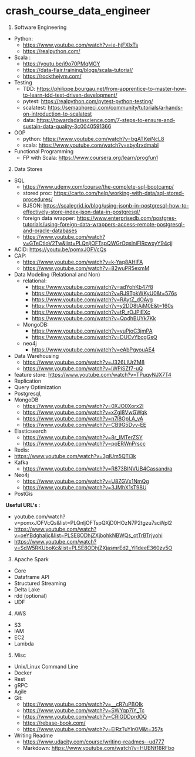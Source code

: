 # crash_course_data_engineer

1. Software Engineering
* Python: 
  * https://www.youtube.com/watch?v=ie-hjFXlxTs
  * https://realpython.com/
* Scala :
  * https://youtu.be/i9o70PMqMGY
  * https://data-flair.training/blogs/scala-tutorial/
  * https://rockthejvm.com/
* Testing
  * TDD: https://philippe.bourgau.net/from-apprentice-to-master-how-to-learn-tdd-test-driven-development/
  * pytest: https://realpython.com/pytest-python-testing/
  * scalatest: https://semaphoreci.com/community/tutorials/a-hands-on-introduction-to-scalatest
  * data: https://towardsdatascience.com/7-steps-to-ensure-and-sustain-data-quality-3c0040591366
* OOP
  * python: https://www.youtube.com/watch?v=bgATKeiNcL8
  * scala: https://www.youtube.com/watch?v=sby4rxdmabI
* Functional Programming
  * FP with Scala: https://www.coursera.org/learn/progfun1
2. Data Stores
  * SQL 
    * https://www.udemy.com/course/the-complete-sql-bootcamp/
    * stored proc: https://carto.com/help/working-with-data/sql-stored-procedures/
    * BJSON: https://scalegrid.io/blog/using-jsonb-in-postgresql-how-to-effectively-store-index-json-data-in-postgresql/
    * foreign data wrapper: https://www.enterprisedb.com/postgres-tutorials/using-foreign-data-wrappers-access-remote-postgresql-and-oracle-databases
    * https://www.youtube.com/watch?v=GTeCtIoV2Tw&list=PLQnljOFTspQWGrOqslniFlRcwxyY94cjj
  * ACID: https://youtu.be/pomxJOFVcQs
  * CAP: 
    * https://www.youtube.com/watch?v=k-Yaq8AHlFA
    * https://www.youtube.com/watch?v=82wuPR5exmM
  * Data Modeling (Relational and Non)
    * relational:
      * https://www.youtube.com/watch?v=adYohKb47f8
      * https://www.youtube.com/watch?v=RJ9TpkWKyU0&t=576s
      * https://www.youtube.com/watch?v=RAytZ_dOAyg
      * https://www.youtube.com/watch?v=y2DD8tAjM0E&t=160s
      * https://www.youtube.com/watch?v=tR_rOJPiEXc
      * https://www.youtube.com/watch?v=QpdhBUYk7Kk
    * MongoDB:
      * https://www.youtube.com/watch?v=yuPjoC3jmPA
      * https://www.youtube.com/watch?v=DUCvYbcgGsQ
    * neo4j
      * https://www.youtube.com/watch?v=eAbPgyouAE4
  * Data Warehousing
    * https://www.youtube.com/watch?v=J326LIUrZM8
    * https://www.youtube.com/watch?v=lWPiSZf7-uQ
  * feature store: https://www.youtube.com/watch?v=TPuqyNJX7T4
  * Replication
  * Query Optimization
  * Postgresql,
  * MongoDB 
    * https://www.youtube.com/watch?v=0XJO0Xorx2I
    * https://www.youtube.com/watch?v=xZgI8VwGWqk
    * https://www.youtube.com/watch?v=n7l8OpLA_yA
    * https://www.youtube.com/watch?v=CB9G5Dvv-EE
  * Elasticsearch
    * https://www.youtube.com/watch?v=8r_IMTerZSY
    * https://www.youtube.com/watch?v=poERWnPrscc
  * Redis:
   * https://www.youtube.com/watch?v=3gIUm5QTi3k
  * Kafka
    * https://www.youtube.com/watch?v=R873BlNVUB4Cassandra
  * Neo4j
    * https://www.youtube.com/watch?v=U8ZGVx1NmQg
    * https://www.youtube.com/watch?v=3JMhX1sT98U
  * PostGis 
    
**Useful URL's** : 
  * youtube.com/watch?v=pomxJOFVcQs&list=PLQnljOFTspQXjD0HOzN7P2tgzu7scWpl2
  * https://www.youtube.com/watch?v=oeYBdghaIjc&list=PLSE8ODhjZXjbohkNBWQs_otTrBTrjyohi
  * https://www.youtube.com/watch?v=SdW5RKUboKc&list=PLSE8ODhjZXjasmrEd2_Yi1deeE360zv5O

3. Apache Spark
  * Core
  * Dataframe API
  * Structured Streaming
  * Delta Lake
  * rdd (optional)
  * UDF
  
4. AWS
* S3
* IAM
* EC2
* Lambda

5. Misc
* Unix/Linux Command Line
* Docker
* Rest
* gRPC
* Agile
* Git:
  * https://www.youtube.com/watch?v=__cR7uPBOIk 
  * https://www.youtube.com/watch?v=SWYqp7iY_Tc
  * https://www.youtube.com/watch?v=CRlGDDprdOQ
  * https://rebase-book.com/
  * https://www.youtube.com/watch?v=ElRzTuYln0M&t=357s
* Writing Readme
  * https://www.udacity.com/course/writing-readmes--ud777
  * Markdown: https://www.youtube.com/watch?v=HUBNt18RFbo
